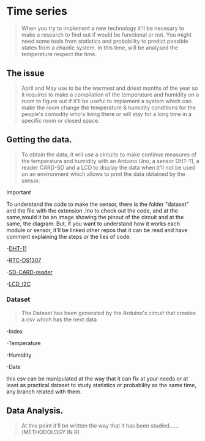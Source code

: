 # Time series
> When you try to implement a new technology it'll be necesary to make a research to find out if would be functional or not. You might need some tools from statistics and probability to predict possible states from a chaotic system.
In this time, will be analysed the temperature respect the time.
 ## The issue
>April and May use to be the warmest and driest months of the year so it requires to make a compilation of the temperature and humidity on a room to figure out if it'll be useful to implement a system which can make the room change the temperature & humidity conditions for the people's comodity who's living there or will stay for a long time in a specific room or closed space.
## Getting the data.
>To obtain the data, it will use a circuito to make continue measures of the temperatura and humidity with an Arduino Uno, a sensor DHT-11, a reader CARD-SD and a LCD to display the data when it'll not be used on an environment which allows to print the data obtained by the sensor.


>[!IMPORTANT]
>To understand the code to make the sensor, there is the folder "dataset" and the file with the extension .ino to check out the code, and at the same,would it be an image showing the pinout of the circuit and at the same, the diagram:
But, if you want to understand how it works each module or sensor, it'll be linked other repos that it can be read and have comment explaining the steps or the lies of code:
>
>-[DHT-11](https://github.com/JoseAdrianRodriguezGonzalez/arduino/blob/main/6%20capitulo/Sensor_de_tempreatura/Sensor_de_tempreatura.ino)
>
>-[RTC-DS1307](https://github.com/JoseAdrianRodriguezGonzalez/arduino/blob/main/38%20capitulo/Reloj_de_tiempo_real/Reloj_de_tiempo_real.ino)
>
>-[SD-CARD-reader](https://github.com/JoseAdrianRodriguezGonzalez/arduino/blob/main/37%20capitulo/Lector_de_temperatura_DHT11_con_tarjeta_SD/Lector_de_temperatura_DHT11_con_tarjeta_SD.ino)
>
>-[LCD_I2C](https://github.com/JoseAdrianRodriguezGonzalez/arduino/blob/main/35%20capitulo/Pantalla_lcd_con_i2c/Pantalla_lcd_con_i2c.ino)
### Dataset
>The Dataset has been generated by the Arduino's circuit that creates a csv which has the next data

-Index

-Temperature

-Humidity

-Date

this csv can be manipulated at the way that it can fix at your needs or at least as practical dataset to study statistics or probability as the same time, any branch related with them.
## Data Analysis.
>At this point it'll be written the way that it has been studied......(METHODOLOGY IN R)

